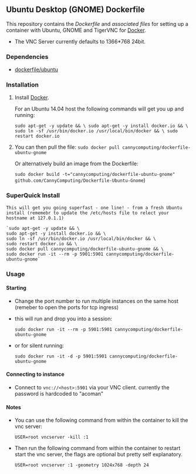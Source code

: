 ## Ubuntu Desktop (GNOME) Dockerfile


This repository contains the *Dockerfile* and *associated files* for setting up a container with Ubuntu, GNOME and TigerVNC for [Docker](https://www.docker.io/).

* The VNC Server currently defaults to 1366*768 24bit.

### Dependencies

* [dockerfile/ubuntu](http://dockerfile.github.io/#/ubuntu)


### Installation

1. Install [Docker](https://www.docker.io/).

	For an Ubuntu 14.04 host the following commands will get you up and running:

	`sudo apt-get -y update && \
	sudo apt-get -y install docker.io && \
	sudo ln -sf /usr/bin/docker.io /usr/local/bin/docker && \
	sudo restart docker.io`


2. You can then pull the file:
	`sudo docker pull cannycomputing/dockerfile-ubuntu-gnome`

	Or alternatively build an image from the Dockerfile:

	`sudo docker build -t="cannycomputing/dockerfile-ubuntu-gnome" github.com/CannyComputing/Dockerfile-Ubuntu-Gnome`)

### SuperQuick Install

	This will get you going superfast - one line! - from a fresh Ubuntu install (rememebr to update the /etc/hosts file to relect your hostname at 127.0.1.1)

	`sudo apt-get -y update && \
	sudo apt-get -y install docker.io && \
	sudo ln -sf /usr/bin/docker.io /usr/local/bin/docker && \
	sudo restart docker.io && \
	sudo docker pull cannycomputing/dockerfile-ubuntu-gnome && \
	sudo docker run -it --rm -p 5901:5901 cannycomputing/dockerfile-ubuntu-gnome`


### Usage

#### Starting

* Change the port number to run multiple instances on the same host (remeber to open the ports for tcp ingress)

* this will run and drop you into a session:

	`sudo docker run -it --rm -p 5901:5901 cannycomputing/dockerfile-ubuntu-gnome`

* or for silent running:

	`sudo docker run -it -d -p 5901:5901 cannycomputing/dockerfile-ubuntu-gnome`

#### Connecting to instance

* Connect to `vnc://<host>:5901` via your VNC client. currently the password is hardcoded to "acoman"

#### Notes

* You can use the following command from within the container to kill the vnc server:

	`USER=root vncserver -kill :1`

* Then run the following command from within the container to restart start the vnc server, the flags are optional but pretty self explanatory.

	`USER=root vncserver :1 -geometry 1024x768 -depth 24`

